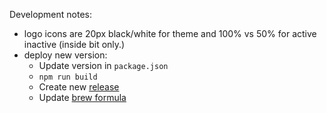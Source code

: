 Development notes:

- logo icons are 20px black/white for theme and 100% vs 50% for active inactive (inside bit only.)
- deploy new version:
    - Update version in `package.json`
    - `npm run build`
    - Create new [release](https://github.com/actuallymentor/battery/releases)
    - Update [brew formula](https://github.com/Homebrew/homebrew-cask/blob/master/Casks/battery.rb)
